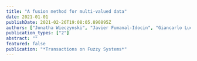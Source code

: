 ```yaml
---
title: "A fusion method for multi-valued data"
date: 2021-01-01
publishDate: 2021-02-26T19:08:05.890895Z
authors: ["Jonatha Wieczynski", "Javier Fumanal-Idocin", "Giancarlo Lucca", "Humberto Bustince", "Graçaliz Dimuro"]
publication_types: ["2"]
abstract: ""
featured: false
publication: "*Transactions on Fuzzy Systems*"
---
```


